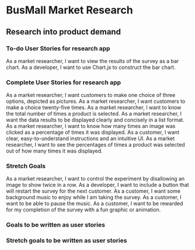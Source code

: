 # BusMall Market Research
## Research into product demand
### To-do User Stories for research app
As a market researcher, I want to view the results of the survey as a bar chart.
As a developer, I want to use Chart.js to construct the bar chart.


### Complete User Stories for research app
As a market researcher, I want customers to make one choice of three options, depicted as pictures.
As a market researcher, I want customers to make a choice twenty-five times.
As a market researcher, I want to know the total number of times a product is selected.
As a market researcher, I want the data results to be displayed clearly and concisely in a list format.
As a market researcher, I want to know how many times an image was clicked as a percentage of times it was displayed.
As a customer, I want clear, easy-to-understand instructions and an intuitive UI.
As a market researcher, I want to see the percentages of times a product was selected out of how many times it was displayed.

### Stretch Goals
As a market researcher, I want to control the experiment by disallowing an image to show twice in a row.
As a developer, I want to include a button that will restart the survey for the next customer.
As a customer, I want some background music to enjoy while I am taking the survey.
As a customer, I want to be able to pause the music.
As a customer, I want to be rewarded for my completion of the survey with a fun graphic or animation.

### Goals to be written as user stories

### Stretch goals to be written as user stories
